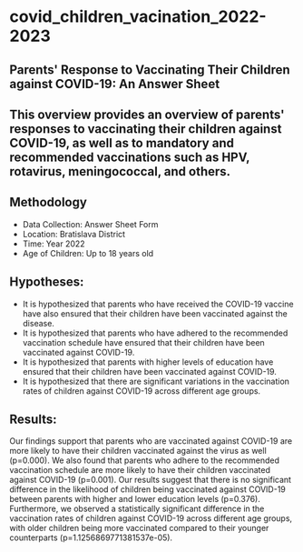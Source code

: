 # covid_children_vacination_2022-2023

## Parents' Response to Vaccinating Their Children against COVID-19: An Answer Sheet

## This overview provides an overview of parents' responses to vaccinating their children against COVID-19, as well as to mandatory and recommended vaccinations such as HPV, rotavirus, meningococcal, and others.

## Methodology 
- Data Collection: Answer Sheet Form
- Location: Bratislava District
- Time: Year 2022
- Age of Children: Up to 18 years old

## Hypotheses:
- It is hypothesized that parents who have received the COVID-19 vaccine have also ensured that their children have been vaccinated against the disease.
- It is hypothesized that parents who have adhered to the recommended vaccination schedule have ensured that their children have been vaccinated against COVID-19.
- It is hypothesized that parents with higher levels of education have ensured that their children have been vaccinated against COVID-19.
- It is hypothesized that there are significant variations in the vaccination rates of children against COVID-19 across different age groups.

## Results:
Our findings support that parents who are vaccinated against COVID-19 are more likely to have their children vaccinated against the virus as well (p=0.000).
We also found that parents who adhere to the recommended vaccination schedule are more likely to have their children vaccinated against COVID-19 (p=0.001).
Our results suggest that there is no significant difference in the likelihood of children being vaccinated against COVID-19 between parents with higher and lower education levels (p=0.376).
Furthermore, we observed a statistically significant difference in the vaccination rates of children against COVID-19 across different age groups, with older children being more vaccinated compared to their younger counterparts (p=1.1256869771381537e-05).
